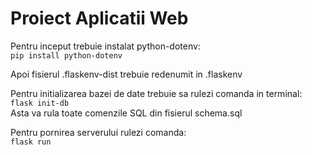 # Proiect Aplicatii Web

Pentru inceput trebuie instalat python-dotenv:  
```pip install python-dotenv```

Apoi fisierul .flaskenv-dist trebuie redenumit in .flaskenv


Pentru initializarea bazei de date trebuie sa rulezi comanda in terminal:  
```flask init-db```  
Asta va rula toate comenzile SQL din fisierul schema.sql


Pentru pornirea serverului rulezi comanda:  
```flask run```
